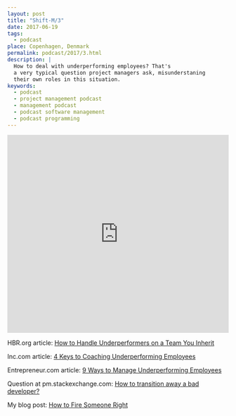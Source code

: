 ```yaml
---
layout: post
title: "Shift-M/3"
date: 2017-06-19
tags:
  - podcast
place: Copenhagen, Denmark
permalink: podcast/2017/3.html
description: |
  How to deal with underperforming employees? That's
  a very typical question project managers ask, misunderstaning
  their own roles in this situation.
keywords:
  - podcast
  - project management podcast
  - management podcast
  - podcast software management
  - podcast programming
---
```


<iframe width="100%" height="450" scrolling="no" frameborder="no" src="https://w.soundcloud.com/player/?url=https%3A//api.soundcloud.com/tracks/328871346&amp;auto_play=false&amp;hide_related=false&amp;show_comments=true&amp;show_user=true&amp;show_reposts=false&amp;visual=true"></iframe>

HBR.org article:
[How to Handle Underperformers on a Team You Inherit](https://hbr.org/2017/06/how-to-handle-underperformers-on-a-team-you-inherit#comment-section)

Inc.com article:
[4 Keys to Coaching Underperforming Employees](https://www.inc.com/lee-colan/4-keys-to-coaching-underperforming-employees.html)

Entrepreneur.com article:
[9 Ways to Manage Underperforming Employees](https://www.entrepreneur.com/article/236263)

Question at pm.stackexchange.com:
[How to transition away a bad developer?](https://pm.stackexchange.com/questions/323/how-to-transition-away-a-bad-developer/326#326)

My blog post:
[How to Fire Someone Right](http://www.yegor256.com/2015/09/16/how-to-fire-someone-right.html)
